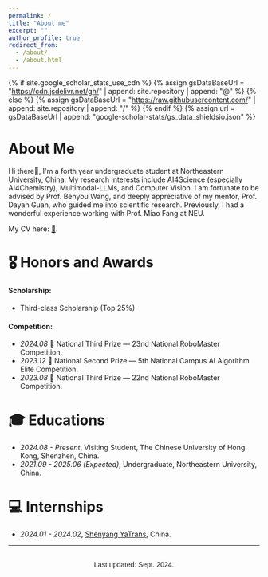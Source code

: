 ```yaml
---
permalink: /
title: "About me"
excerpt: ""
author_profile: true
redirect_from: 
  - /about/
  - /about.html
---
```


{% if site.google_scholar_stats_use_cdn %}
{% assign gsDataBaseUrl = "https://cdn.jsdelivr.net/gh/" | append: site.repository | append: "@" %}
{% else %}
{% assign gsDataBaseUrl = "https://raw.githubusercontent.com/" | append: site.repository | append: "/" %}
{% endif %}
{% assign url = gsDataBaseUrl | append: "google-scholar-stats/gs_data_shieldsio.json" %}

<span class='anchor' id='about-me'></span>

# About Me

Hi there👋, I'm a forth year undergraduate student at Northeastern University, China. My research interests include AI4Science (especially AI4Chemistry), Multimodal-LLMs, and Computer Vision. I am fortunate to be advised by Prof. Benyou Wang, and deeply appreciative of my mentor, Prof. Dayan Guan, who guided me into scientific research. Previously, I had a wonderful experience working with Prof. Miao Fang at NEU.

My CV here: [📄](https://onlyairnopods.github.io/assets/files/Zhengzhao_CV_en.pdf).

<!-- My research interest includes neural machine translation and computer vision. I have published more than 100 papers at the top international AI conferences with total <a href='https://scholar.google.com/citations?user=DhtAFkwAAAAJ'>google scholar citations <strong><span id='total_cit'>260000+</span></strong></a> (You can also use google scholar badge <a href='https://scholar.google.com/citations?user=DhtAFkwAAAAJ'><img src="https://img.shields.io/endpoint?url={{ url | url_encode }}&logo=Google%20Scholar&labelColor=f6f6f6&color=9cf&style=flat&label=citations"></a>). -->


<!-- # 🔥 News -->
<!-- - *2022.02*: &nbsp;🎉🎉 Lorem ipsum dolor sit amet, consectetur adipiscing elit. Vivamus ornare aliquet ipsum, ac tempus justo dapibus sit amet. 
- *2022.02*: &nbsp;🎉🎉 Lorem ipsum dolor sit amet, consectetur adipiscing elit. Vivamus ornare aliquet ipsum, ac tempus justo dapibus sit amet.  -->
<!-- - *2024.08*: &nbsp;  -->

<!-- # 📝 Publications 

<div class='paper-box'><div class='paper-box-image'><div><div class="badge">CVPR 2016</div><img src='images/500x300.png' alt="sym" width="100%"></div></div>
<div class='paper-box-text' markdown="1">

[Deep Residual Learning for Image Recognition](https://openaccess.thecvf.com/content_cvpr_2016/papers/He_Deep_Residual_Learning_CVPR_2016_paper.pdf)

**Kaiming He**, Xiangyu Zhang, Shaoqing Ren, Jian Sun

[**Project**](https://scholar.google.com/citations?view_op=view_citation&hl=zh-CN&user=DhtAFkwAAAAJ&citation_for_view=DhtAFkwAAAAJ:ALROH1vI_8AC) <strong><span class='show_paper_citations' data='DhtAFkwAAAAJ:ALROH1vI_8AC'></span></strong>
- Lorem ipsum dolor sit amet, consectetur adipiscing elit. Vivamus ornare aliquet ipsum, ac tempus justo dapibus sit amet. 
</div>
</div>

- [Lorem ipsum dolor sit amet, consectetur adipiscing elit. Vivamus ornare aliquet ipsum, ac tempus justo dapibus sit amet](https://github.com), A, B, C, **CVPR 2020** -->

# 🎖 Honors and Awards
#### Scholarship:
- Third-class Scholarship (Top 25%)

#### Competition:
- *2024.08* 🥉 National Third Prize — 23nd National RoboMaster Competition.
- *2023.12* 🥈 National Second Prize — 5th National Campus AI Algorithm Elite Competition.
- *2023.08* 🥉 National Third Prize — 22nd National RoboMaster Competition.

# 🎓 Educations
<!-- - *2019.06 - 2022.04 (now)*, Lorem ipsum dolor sit amet, consectetur adipiscing elit. Vivamus ornare aliquet ipsum, ac tempus justo dapibus sit amet. 
- *2015.09 - 2019.06*, Lorem ipsum dolor sit amet, consectetur adipiscing elit. Vivamus ornare aliquet ipsum, ac tempus justo dapibus sit amet.  -->
- *2024.08 - Present*, Visiting Student, The Chinese University of Hong Kong, Shenzhen, China.
- *2021.09 - 2025.06 (Expected)*, Undergraduate, Northeastern University, China.

<!-- # 💬 Invited Talks
- *2021.06*, Lorem ipsum dolor sit amet, consectetur adipiscing elit. Vivamus ornare aliquet ipsum, ac tempus justo dapibus sit amet. 
- *2021.03*, Lorem ipsum dolor sit amet, consectetur adipiscing elit. Vivamus ornare aliquet ipsum, ac tempus justo dapibus sit amet.  \| [\[video\]](https://github.com/) -->

# 💻 Internships
<!-- - *2019.05 - 2020.02*, [Lorem](https://github.com/), China. -->
- *2024.01 - 2024.02*, [Shenyang YaTrans](https://niutrans.com/), China.

---

<div id="footer">
	<div id="footer-text"></div>
        <p><center>
      	<div id="clustrmaps-widget" style="width:10%">
	<script type="text/javascript" id="clstr_globe" src="//clustrmaps.com/globe.js?d=60OmiZhW52X7xzqzAnKvNp60jEZMhpAjh0g0XWe6yFA"></script>
        </div>
	<p><center><font face="Arial">
        <br>
            Last updated: Sept. 2024.
        </font></center></p>
</div>